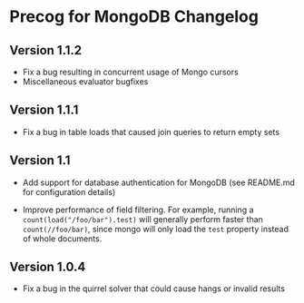 Precog for MongoDB Changelog
==========

Version 1.1.2
-------------
* Fix a bug resulting in concurrent usage of Mongo cursors
* Miscellaneous evaluator bugfixes
	
Version 1.1.1
-------------

* Fix a bug in table loads that caused join queries to return
empty sets

Version 1.1
----------
* Add support for database authentication for MongoDB (see
README.md for configuration details)

* Improve performance of field filtering. For example, running a
`count(load("/foo/bar").test)` will generally perform faster than
`count(//foo/bar)`, since mongo will only load the `test` property
instead of whole documents.

Version 1.0.4
----------
* Fix a bug in the quirrel solver that could cause hangs or
invalid results
